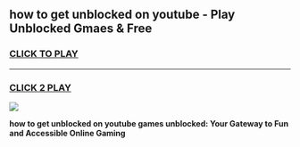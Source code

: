 
## how to get unblocked on youtube - Play Unblocked Gmaes & Free
<h3>
<a href="https://news.freeplayer.one?title=how_to_get_unblocked_on_youtube&ref=23F">CLICK TO PLAY</a></h3>
<hr>

<h3>
<a href="https://news.freeplayer.one?title=how_to_get_unblocked_on_youtube&ref=23F">CLICK 2 PLAY</a>
  
</h3>

<a href="https://news.freeplayer.one?title=how_to_get_unblocked_on_youtube&ref=23F/"><img src="https://clearcache.store/games.png"></a>


**how to get unblocked on youtube games unblocked: Your Gateway to Fun and Accessible Online Gaming**

